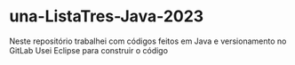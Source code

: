 # una-ListaTres-Java-2023

Neste repositório trabalhei com códigos feitos em Java e versionamento no GitLab
Usei Eclipse para construir o código

